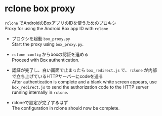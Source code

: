 # rclone box proxy

`rclone` でAndroidのBoxアプリのIDを使うためのプロキシ  
Proxy for using the Android Box app ID with `rclone`  

- プロクシを起動 `box_proxy.py`  
  Start the proxy using `box_proxy.py`.  

- `rclone config` からboxの認証を進める  
  Proceed with Box authentication.  

- 認証が完了し、白い画面で止まったら `box_redirect.js` で、`rclone` が内部で立ち上げているHTTPサーバーにcodeを送る  
  After authentication is complete and a blank white screen appears, use `box_redirect.js` to send the authorization code to the HTTP server running internally in `rclone`.  

- rcloneで設定が完了するはず  
  The configuration in rclone should now be complete.  